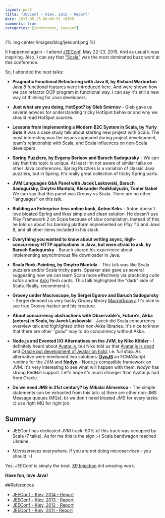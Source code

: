 ```yaml
---
layout: post
title: "JEEConf - Kiev, 2015 - Report"
date: 2015-05-25 00:45:51 +0300
comments: true
categories: [conference, jeeconf]
---
```


{% img center /images/blog/jeeconf.png %}

It happened again - I attend [JEEConf](http://jeeconf.com), May 22-23, 2015. And as usual it was inspiring. Also, I can say that ["Scala"](http://www.scala-lang.org/) was the most dominated buzz word at this conference.

So, I attended the next talks:

- **Pragmatic Functional Refactoring with Java 8, by Richard Warburton** Java 8 functional features were introduced here. And were shown how we can refactor OOP program in functional way. I can say it's still a new way of thinking for Java developers.

- **Just what are you doing, HotSpot? by Gleb Smirnov** - Gleb gave us several advices for understanding tricky HotSpot behavior and why we should read HotSpot sources.

- **Lessons from Implementing a Modern B2C System in Scala, by Yuriy Guts** It was a case study talk about starting new project with Scala. The most interesting  was the issues appeared during project development, team's relationship with Scala, and Scala influences on non-Scala developers.

- **Spring Puzzlers, by Evgeny Borisov and Baruch Sadogursky** - We can say that this topic is unique. At least I'm not aware of similar talks on other Java conferences. Spring Puzzlers is a variation of classic Java puzzlers, but in Spring. It's really great collection of tricky Spring parts.

- **JVM Languages Q&A Panel with Jacek Laskowski, Baruch Sadogursky, Dmytro Mantula, Alexander Podkhalyuzin, Tomer Gabel** We can say that this panel was Groovy vs Scala. There are no other "languages" on this talk.

- **Building an Enterprise-less online bank, Anton Keks** - Anton doesn't love bloated Spring and likes simple and clean solution. He doesn't use Play Framework 2 on Scala because of slow compilation. Instead of this, he told us about his banking platform implemented on *Play 1.3* and *Java 8*, and all other items included in his stack.

- **Everything you wanted to know about writing async, high-concurrency HTTP applications in Java, but were afraid to ask, by Baruch Sadogursky** - Baruch shared his experience about implementing asynchronous file downloader in Java.

- **Scala Rock-Painting, by Dmytro Mantula** - This talk was like Scala puzzlers and/or Scala tricky parts. Speaker also gave us several suggesting how we can learn Scala more effectively via practicing *code katas* and/or [Anki](http://ankisrs.net) flesh cards. This talk highlighted the "dark" side of Scala. Really, recommend it.

- **Groovy under Macroscope, by Sergei Egorov and Baruch Sadogursky** - Sergei demoed us very hacky Groovy library [MacroGroovy](https://github.com/bsideup/MacroGroovy). It's nice to see true Groovy hacker and his creature.

- **About concurrency abstractions with Observable’s, Future’s, Akka (actors) in Scala, by Jacek Laskowski** - Jacek did Scala concurrency overview talk and highlighted other non-Akka libraries. It's nice to know that there are other *"good"* way to do concurrency without Akka.

- **Node.js and Evented I/O Alternatives on the JVM, by Niko Köbler** - I definitely heard about [Avatar.js](https://avatar-js.java.net), but Niko told us that [Avatar.js is dead](http://blog.n-k.de/2015/01/is-oracles-avatar-dead.html) and  [Oracle put development of Avatar on hold](http://blog.n-k.de/2015/02/current-status-of-oracles-project-avatar.html), i.e. full stop. As alternative were mentioned two solutions: **[DynJS](http://dynjs.org)** an ECMAScript runtime for the JVM and **[Nodyn](http://nodyn.io/)** - Node.js compatible framework on JVM. It's very interesting to see what will happen with them. *Nodyn* has strong RedHat support. Let's hope it's much stronger than Avatar.js had from  Oracle.

- **Do we need JMS in 21st century? by Mikalai Alimenkou** - The simple statements can be extracted from this talk: a) there are other non-JMS Message queues (MQs); b) we don't need bloated JMS for every tasks; c) use right MQ for right job


## Summary 

- JEEConf has dedicated JVM track: 50% of this track was occupied by Scala (7 talks). As for me this is the sign ;-) Scala bandwagon reached Ukraine.

- *Microservices* everywhere. If you are not doing *microservices* - you should :-)

Yes, JEEConf is simply the best. [XP Injection](http://xpinjection.com/) did amazing work.

**Have fun, love Java!**

##References
* [JEEConf - Kiev, 2014 - Report](http://halyph.com/2014/05/jeeconf-kiev-2014-report.html)
* [JEEConf - Kiev, 2013 - Report](http://halyph.blogspot.com/2013/05/jeeconf-kiev-2013-report.html)
* [JEEConf - Kiev, 2012 - Report](http://halyph.blogspot.com/2012/05/this-year-we-had-second-jeeconf.html)
* [JEEConf - Kiev, 2011 - Report](http://halyph.blogspot.com/2011/05/jeeconf-kiev-2011-report.html)